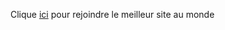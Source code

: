 Clique <a href="https://github.com/bidouche/bettermotherfuckingwebsite">ici</a> pour rejoindre le meilleur site au monde